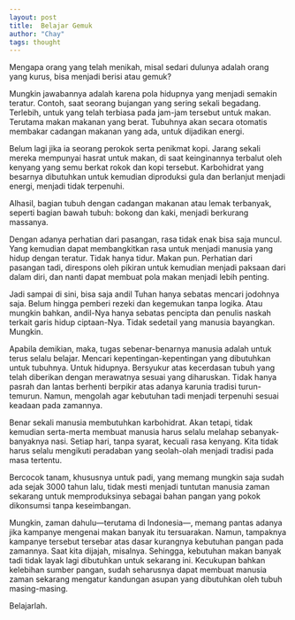 ```yaml
---
layout: post
title:  Belajar Gemuk
author: "Chay"
tags: thought
---
```


Mengapa orang yang telah menikah, misal sedari dulunya adalah orang yang kurus, bisa menjadi berisi atau gemuk?

Mungkin jawabannya adalah karena pola hidupnya yang menjadi semakin teratur. Contoh, saat seorang bujangan yang sering sekali begadang.
Terlebih, untuk yang telah terbiasa pada jam-jam tersebut untuk makan. Terutama makan makanan yang berat.
Tubuhnya akan secara otomatis membakar cadangan makanan yang ada, untuk dijadikan energi.

Belum lagi jika ia seorang perokok serta penikmat kopi. Jarang sekali mereka mempunyai hasrat untuk makan, di saat
keinginannya terbalut oleh kenyang yang semu berkat rokok dan kopi tersebut. Karbohidrat yang besarnya dibutuhkan
untuk kemudian diproduksi gula dan berlanjut menjadi energi, menjadi tidak terpenuhi.

Alhasil, bagian tubuh dengan cadangan makanan atau lemak terbanyak, seperti bagian bawah tubuh: bokong dan kaki,
menjadi berkurang massanya. 

Dengan adanya perhatian dari pasangan, rasa tidak enak bisa saja muncul. Yang kemudian dapat membangkitkan rasa untuk
menjadi manusia yang hidup dengan teratur. Tidak hanya tidur. Makan pun. Perhatian dari pasangan tadi, direspons oleh 
pikiran untuk kemudian menjadi paksaan dari dalam diri, dan nanti dapat membuat pola makan menjadi lebih penting.

Jadi sampai di sini, bisa saja andil Tuhan hanya sebatas mencari jodohnya saja. Belum hingga pemberi rezeki dan kegemukan
tanpa logika. Atau mungkin bahkan, andil-Nya hanya sebatas pencipta dan penulis naskah terkait garis hidup ciptaan-Nya.
Tidak sedetail yang manusia bayangkan. Mungkin.

Apabila demikian, maka, tugas sebenar-benarnya manusia adalah untuk terus selalu belajar. Mencari kepentingan-kepentingan yang dibutuhkan
untuk tubuhnya. Untuk hidupnya. Bersyukur atas kecerdasan tubuh yang telah diberikan dengan merawatnya sesuai yang diharuskan.
Tidak hanya pasrah dan lantas berhenti berpikir atas adanya karunia tradisi turun-temurun. Namun, mengolah agar kebutuhan
tadi menjadi terpenuhi sesuai keadaan pada zamannya.

Benar sekali manusia membutuhkan karbohidrat. Akan tetapi, tidak kemudian serta-merta membuat manusia harus selalu melahap sebanyak-banyaknya nasi.
Setiap hari, tanpa syarat, kecuali rasa kenyang. Kita tidak harus selalu mengikuti peradaban yang seolah-olah menjadi tradisi pada masa tertentu.

Bercocok tanam, khususnya untuk padi, yang memang mungkin saja sudah ada sejak 3000 tahun lalu, tidak mesti menjadi tuntutan manusia
zaman sekarang untuk memproduksinya sebagai bahan pangan yang pokok dikonsumsi tanpa keseimbangan.

Mungkin, zaman dahulu—terutama di Indonesia—, memang pantas adanya jika kampanye mengenai makan banyak itu tersuarakan.
Namun, tampaknya kampanye tersebut tersebar atas dasar kurangnya kebutuhan pangan pada zamannya. Saat kita dijajah, misalnya.
Sehingga, kebutuhan makan banyak tadi tidak layak lagi dibutuhkan untuk sekarang ini. Kecukupan bahkan kelebihan sumber pangan,
sudah seharusnya dapat membuat manusia zaman sekarang mengatur kandungan asupan yang dibutuhkan oleh tubuh masing-masing.

Belajarlah.
